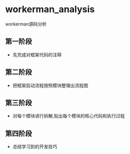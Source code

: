 # workerman_analysis
workerman源码分析
## 第一阶段
+ 先完成对框架代码的注释
## 第二阶段
+ 把框架启动流程按照模块整理出流程图
## 第三阶段
+ 对每个模块进行拆解,贴出每个模块的核心代码和执行过程
## 第四阶段
+ 总结学习到的开发技巧
